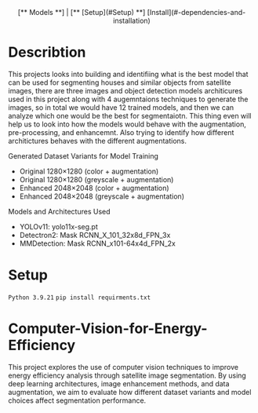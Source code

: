 <div align="center">
  [** Models **] | [** [Setup](#Setup) **] [Install](#-dependencies-and-installation)
  
  
</div>

# Describtion 
This projects looks into building and identifiing what is the best model that can be used for segmenting houses and similar objects from satellite images, there are three images and object detection models architicures used in this project along with 4 augemntaions techniques to generate the images, so in total we would have 12 trained models, and then we can analyze which one would be the best for segmentaiotn. This thing even will help us to look into how the models would behave with the augmentation, pre-processing, and enhancemnt. Also trying to identify how different architictures behaves with the different augmentations.

Generated Dataset Variants for Model Training
* Original 1280×1280 (color + augmentation)
* Original 1280×1280 (greyscale + augmentation)
* Enhanced 2048×2048 (color + augmentation)
* Enhanced 2048×2048 (greyscale + augmentation)

Models and Architectures Used
* YOLOv11: yolo11x-seg.pt
* Detectron2: Mask RCNN_X_101_32x8d_FPN_3x
* MMDetection: Mask RCNN_x101-64x4d_FPN_2x




# Setup
```Python 3.9.21```
```pip install requirments.txt```


# Computer-Vision-for-Energy-Efficiency
This project explores the use of computer vision techniques to improve energy efficiency analysis through satellite image segmentation. By using deep learning architectures, image enhancement methods, and data augmentation, we aim to evaluate how different dataset variants and model choices affect segmentation performance.


